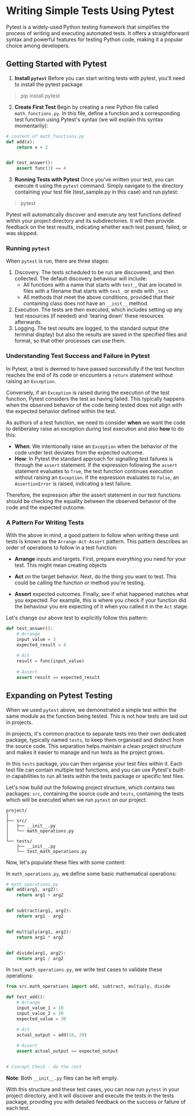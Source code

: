# Writing Simple Tests Using Pytest

Pytest is a widely-used Python testing framework that simplifies the process of writing and executing automated tests. It offers a straightforward syntax and powerful features for testing Python code, making it a popular choice among developers.

## Getting Started with Pytest

1. **Install `pytest`**
Before you can start writing tests with pytest, you'll need to install the pytest package
> pip install pytest

2. **Create First Test**
Begin by creating a new Python file called `math_functions.py`. In this file, define a function and a corresponding test function using Pytest's syntax (we will explain this syntax momentarily): 

```Python
# content of math_functions.py
def add(x):
    return x + 2


def test_answer():
    assert func(3) == 4
```

3. **Running Tests with Pytest**
Once you've written your test, you can execute it using the `pytest` command. Simply navigate to the directory containing your test file (test_sample.py in this case) and run pytest:
> pytest

Pytest will automatically discover and execute any test functions defined within your project directory and its subdirectories. It will then provide feedback on the test results, indicating whether each test passed, failed, or was skipped. 

### Running `pytest`
When `pytest` is run, there are three stages:
1. Discovery. The tests scheduled to be run are discovered, and then collected. The default discovery behaviour will include:
    - All functions with a name that starts with `test_`, that are located in files with a filename that starts with `test_` or ends with `_test`
    - All methods that meet the above conditions, provided that their containing class does not have an `__init__` method. 
2. Execution. The tests are then executed, which includes setting up any test resources (if needed) and 'tearing down' these resources afterwards.
3. Logging. The test results are logged, to the standard output (the terminal 
display) but also the results are saved in the specified files and format, so that other processes can use them.

### Understanding Test Success and Failure in Pytest
In Pytest, a test is deemed to have passed successfully if the test function reaches the end of its code or encounters a `return` statement without raising an `Exception`.

Conversely, if an `Exception` is raised during the execution of the test function, Pytest considers the test as having failed. This typically happens when the observed behavior of the code being tested does not align with the expected behavior defined within the test.

As authors of a test function, we need to consider **when** we want the code to deliberatey raise an exception during test execution and also **how** to do this: 
- **When**: We intentionally raise an `Exception` when the behavior of the code under test deviates from the expected outcome.
- **How**: In Pytest the standard approach for signalling test failures is through the `assert` statement. If the expression following the `assert` statement evaluates to `True`, the test function continues execution without raising an `Exception`.
If the expression evaluates to `False`, an `AssertionError` is raised, indicating a test failure.

Therefore, the expression after the assert statement in our test functions should be checking the equality between the observed behavior of the code and the expected outcome.

### A Pattern For Writing Tests
With the above in mind, a good pattern to follow when writing these unit tests is known as the `Arrange-Act-Assert` pattern. 
This pattern describes an order of operations to follow in a test function:

- **Arrange** inputs and targets. First, prepare everything you need for your test. This might mean creating objects

- **Act** on the target behavior. Next, do the thing you want to test. This could be calling the function or method you're testing. 

- **Assert** expected outcomes. Finally, see if what happened matches what you expected. For example, this is where you check if your function did the behaviour you ere expecting of it when you called it in the `Act` stage. 


Let's change our above test to explicitly follow this pattern:

```Python
def test_answer():
    # Arrange
    input_value = 3
    expected_result = 4
    
    # Act
    result = func(input_value)
    
    # Assert
    assert result == expected_result
```


## Expanding on Pytest Testing
When we used `pytest` above, we demonstrated a simple test within the same module as the function being tested. This is not how tests are laid out in projects. 

In projects, it's common practice to separate tests into their own dedicated package, typically named `tests`, to keep them organised and distinct from the source code. This separation helps maintain a clean project structure and makes it easier to manage and run tests as the project grows.

In this `tests` package, you can then  organise your test files within it. Each test file can contain multiple test functions, and you can use Pytest's built-in capabilities to run all tests within the tests package or specific test files.

Let's now build out the following project structure, which contains two packages: `src`, containing the source code and `tests`, containing the tests which will be executed when we run `pytest` on our project.

```
project/
│
├── src/
│   ├── __init__.py
│   └── math_operations.py
│
└── tests/
    ├── __init__.py
    └── test_math_operations.py
```
Now, let's populate these files with some content:

In `math_operations.py`, we define some basic mathematical operations:
```Python
# math_operations.py
def add(arg1, arg2):
    return arg1 + arg2


def subtract(arg1, arg2):
    return arg1 - arg2


def multiply(arg1, arg2):
    return arg1 * arg2


def divide(arg1, arg2):
    return arg1 / arg2

```
In `test_math_operations.py`, we write test cases to validate these operations:

```Python
from src.math_operations import add, subtract, multiply, divide

def test_add():
    # Arrange 
    input_value_1 = 10
    input_value_2 = 20
    expected_value = 30

    # Act
    actual_output = add(10, 20)
    
    # Assert
    assert actual_output == expected_output


# Concept Check - do the rest

```
**Note**: Both `__init__.py` files can be left empty.   


With this structure and these test cases, you can now run `pytest` in your project directory, and it will discover and execute the tests in the tests package, providing you with detailed feedback on the success or failure of each test.

